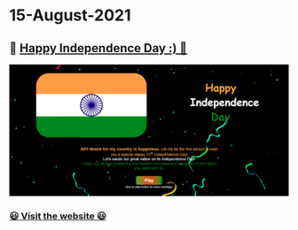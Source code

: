 # 15-August-2021
## :star2: <a href="https://wishing-independence-day.netlify.app/">Happy Independence  Day :) :star2:</a>
<img src="https://github.com/kr123Manish/15-August-2021/blob/main/15-August_celebration/1.PNG"></img>
### <a href="https://wishing-independence-day.netlify.app/">:smiley: Visit the website :smiley:</a>
